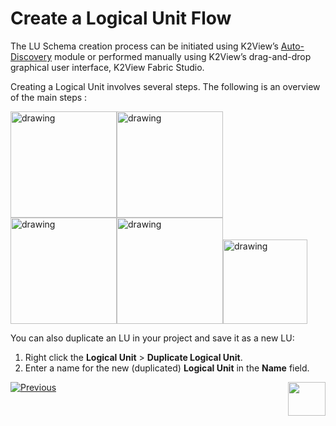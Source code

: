 # Create a Logical Unit Flow 

The LU Schema creation process can be initiated using K2View’s [Auto-Discovery](https://github.com/k2view-academy/K2View-Academy/blob/master/articles/03_logical_units/06_auto_discovery_wizard.md)  module or performed manually using K2View’s drag-and-drop graphical user interface, K2View Fabric Studio. 

Creating a Logical Unit involves several steps. The following is an overview of the main steps :


[<img src="https://github.com/k2view-academy/K2View-Academy/blob/master/articles/03_logical_units/images/Asset%2017ma.png" alt="drawing" width="170pxl"/>](https://github.com/k2view-academy/K2View-Academy/blob/master/articles/03_logical_units/05_create_a_new_LU_object.md)[<img src="https://github.com/k2view-academy/K2View-Academy/blob/master/articles/03_logical_units/images/Asset%2016ma.png" alt="drawing" width="170pxl"/>](https://github.com/k2view-academy/K2View-Academy/blob/master/articles/06_LU_tables/02_create_an_LU_table.md)[<img src="https://github.com/k2view-academy/K2View-Academy/blob/master/articles/03_logical_units/images/Asset%2015ma.png" alt="drawing" width="170pxl"/>](https://github.com/k2view-academy/K2View-Academy/blob/9dbb97befb1473dac3a473fcb4ba9ba1fa8d93f4/articles/03_logical_units/08_define_root_table_and_instance_ID_LU_schema.md)[<img src="https://github.com/k2view-academy/K2View-Academy/blob/master/articles/03_logical_units/images/Asset%2014ma.png" alt="drawing" width="170pxl"/>](https://github.com/k2view-academy/K2View-Academy/blob/9dbb97befb1473dac3a473fcb4ba9ba1fa8d93f4/articles/07_table_population/03_creating_a_new_table_population.md)[<img src="https://github.com/k2view-academy/K2View-Academy/blob/master/articles/03_logical_units/images/Asset%2013ma.png" alt="drawing" width="135pxl"/>](https://github.com/k2view-academy/K2View-Academy/blob/9dbb97befb1473dac3a473fcb4ba9ba1fa8d93f4/articles/03_logical_units/12_LU_hierarchy_and_linking_table_population.md)

You can also duplicate an LU in your project and save it as a new LU:
1. Right click the **Logical Unit** > **Duplicate Logical Unit**.
1. Enter a name for the new (duplicated) **Logical Unit** in the **Name** field.  

[![Previous](https://github.com/k2view-academy/K2View-Academy/blob/master/articles/images/Previous.png)](https://github.com/k2view-academy/K2View-Academy/blob/master/articles/03_logical_units/01_LU_overview.md)[<img align="right" width="60" height="54" src="https://github.com/k2view-academy/K2View-Academy/blob/master/articles/images/Next.png">](https://github.com/k2view-academy/K2View-Academy/blob/master/articles/03_logical_units/03_LU_schema_window.md)
